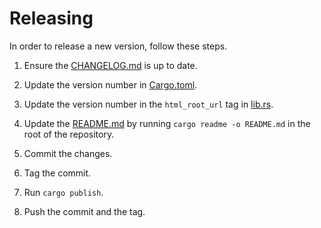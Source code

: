 # Releasing

In order to release a new version, follow these steps.

1. Ensure the [CHANGELOG.md](../CHANGELOG.md) is up to date.

1. Update the version number in [Cargo.toml](../Cargo.toml).

1. Update the version number in the `html_root_url` tag in [lib.rs](../src/lib.rs).

1. Update the [README.md](../README.md) by running `cargo readme -o README.md` in the root of the repository.

1. Commit the changes.

1. Tag the commit.

1. Run `cargo publish`.

1. Push the commit and the tag.
